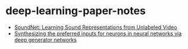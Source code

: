 # deep-learning-paper-notes
- [SoundNet: Learning Sound Representations from Unlabeled Video](https://github.com/yenchenlin/deep-learning-paper-notes/blob/master/soundnet.md)
- [Synthesizing the preferred inputs for neurons in neural networks via deep generator networks](https://github.com/yenchenlin/deep-learning-paper-notes/blob/master/synthesizing_inputs_for_GAN.md)

